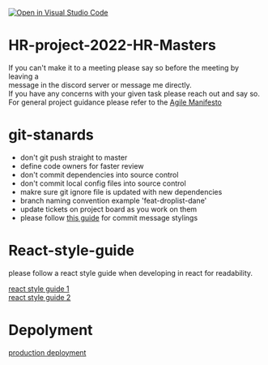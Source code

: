 [![Open in Visual Studio Code](https://classroom.github.com/assets/open-in-vscode-f059dc9a6f8d3a56e377f745f24479a46679e63a5d9fe6f495e02850cd0d8118.svg)](https://classroom.github.com/online_ide?assignment_repo_id=7117794&assignment_repo_type=AssignmentRepo)

# HR-project-2022-HR-Masters

If you can't make it to a meeting please say so before the meeting by leaving a  
message in the discord server or message me directly.  
If you have any concerns with your given task please reach out and say so.  
For general project guidance please refer to the [Agile Manifesto](https://www.agilealliance.org/agile101/12-principles-behind-the-agile-manifesto/)

# git-stanards

- don't git push straight to master
- define code owners for faster review
- don't commit dependencies into source control
- don't commit local config files into source control
- makre sure git ignore file is updated with new dependencies
- branch naming convention example 'feat-droplist-dane'
- update tickets on project board as you work on them
- please follow [this guide](https://pages.nist.gov/dioptra/dev-guide/contributing-commit-styleguide.html) for commit message stylings

# React-style-guide

please follow a react style guide when developing in react for readability.  

[react style guide 1](https://dev.to/abrahamlawson/react-style-guide-24pp)  
[react style guide 2](https://css-tricks.com/react-code-style-guide/)

# Depolyment 

[production deployment](https://hr-masters.herokuapp.com)
